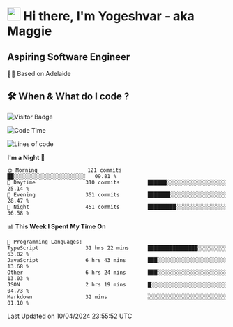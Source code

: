 <h1><img src="https://emojis.slackmojis.com/emojis/images/1531849430/4246/blob-sunglasses.gif?1531849430" width="30"/> Hi there, I'm Yogeshvar - aka Maggie</h1>

## Aspiring Software Engineer
🏂🏻  Based on Adelaide 

## 🛠 When & What do I code ?  

![Visitor Badge](https://visitor-badge.feriirawann.repl.co?username=yogeshvar&repo=yogeshvar&label=Visitors&style=plastic&color=%23457BFF&contentType=svg)

<!--START_SECTION:waka-->
![Code Time](http://img.shields.io/badge/Code%20Time-2%2C858%20hrs%2011%20mins-blue)

![Lines of code](https://img.shields.io/badge/From%20Hello%20World%20I%27ve%20Written-4.2%20million%20lines%20of%20code-blue)

**I'm a Night 🦉** 

```text
🌞 Morning                121 commits         ██░░░░░░░░░░░░░░░░░░░░░░░   09.81 % 
🌆 Daytime                310 commits         ██████░░░░░░░░░░░░░░░░░░░   25.14 % 
🌃 Evening                351 commits         ███████░░░░░░░░░░░░░░░░░░   28.47 % 
🌙 Night                  451 commits         █████████░░░░░░░░░░░░░░░░   36.58 % 
```


📊 **This Week I Spent My Time On** 

```text
💬 Programming Languages: 
TypeScript               31 hrs 22 mins      ████████████████░░░░░░░░░   63.82 % 
JavaScript               6 hrs 43 mins       ███░░░░░░░░░░░░░░░░░░░░░░   13.68 % 
Other                    6 hrs 24 mins       ███░░░░░░░░░░░░░░░░░░░░░░   13.03 % 
JSON                     2 hrs 19 mins       █░░░░░░░░░░░░░░░░░░░░░░░░   04.73 % 
Markdown                 32 mins             ░░░░░░░░░░░░░░░░░░░░░░░░░   01.10 % 
```


 Last Updated on 10/04/2024 23:55:52 UTC
<!--END_SECTION:waka-->
